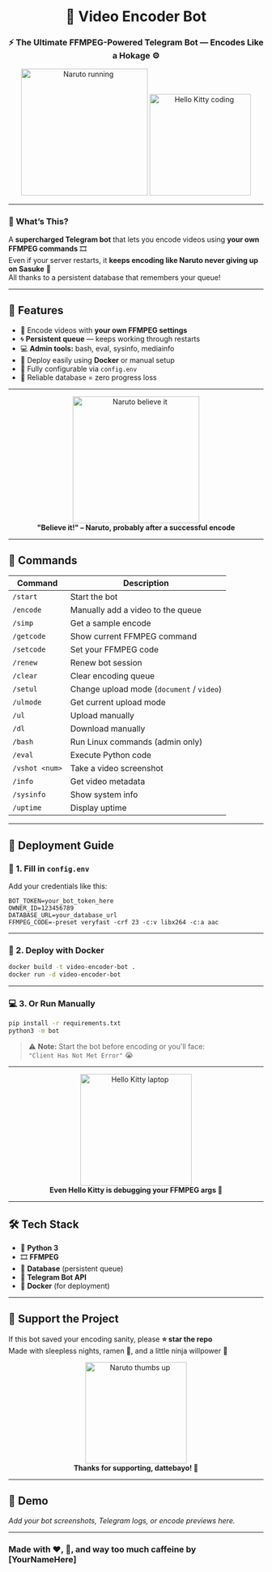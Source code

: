 <h1 align="center">🍥 Video Encoder Bot</h1>
<h3 align="center">⚡ The Ultimate FFMPEG-Powered Telegram Bot — Encodes Like a Hokage ⚙️</h3>

<p align="center">
  <img src="https://media.giphy.com/media/10LKovKon8DENq/giphy.gif" width="250" alt="Naruto running">
  <img src="https://media.giphy.com/media/mCRJDo24UvJMA/giphy.gif" width="200" alt="Hello Kitty coding">
</p>

---

### 🧠 What’s This?
A **supercharged Telegram bot** that lets you encode videos using **your own FFMPEG commands** 🎞️  
Even if your server restarts, it **keeps encoding like Naruto never giving up on Sasuke** 💪  
All thanks to a persistent database that remembers your queue!

---

## 💪 Features
- 🍥 Encode videos with **your own FFMPEG settings**
- 🌀 **Persistent queue** — keeps working through restarts
- 💻 **Admin tools:** bash, eval, sysinfo, mediainfo
- 🐳 Deploy easily using **Docker** or manual setup
- 🧾 Fully configurable via `config.env`
- 💾 Reliable database = zero progress loss

---

<p align="center">
  <img src="https://media.giphy.com/media/26gssIytJvy1b1THO/giphy.gif" width="250" alt="Naruto believe it">
  <br>
  <b>"Believe it!" – Naruto, probably after a successful encode</b>
</p>

---

## 💬 Commands

| Command | Description |
|----------|-------------|
| `/start` | Start the bot |
| `/encode` | Manually add a video to the queue |
| `/simp` | Get a sample encode |
| `/getcode` | Show current FFMPEG command |
| `/setcode` | Set your FFMPEG code |
| `/renew` | Renew bot session |
| `/clear` | Clear encoding queue |
| `/setul` | Change upload mode (`document` / `video`) |
| `/ulmode` | Get current upload mode |
| `/ul` | Upload manually |
| `/dl` | Download manually |
| `/bash` | Run Linux commands (admin only) |
| `/eval` | Execute Python code |
| `/vshot <num>` | Take a video screenshot |
| `/info` | Get video metadata |
| `/sysinfo` | Show system info |
| `/uptime` | Display uptime |

---

## 🧰 Deployment Guide

### 🧾 1. Fill in `config.env`
Add your credentials like this:

```env
BOT_TOKEN=your_bot_token_here
OWNER_ID=123456789
DATABASE_URL=your_database_url
FFMPEG_CODE=-preset veryfast -crf 23 -c:v libx264 -c:a aac
```

---

### 🐳 2. Deploy with Docker
```bash
docker build -t video-encoder-bot .
docker run -d video-encoder-bot
```

---

### 💻 3. Or Run Manually
```bash
pip install -r requirements.txt
python3 -m bot
```

> ⚠️ **Note:** Start the bot before encoding or you'll face:  
> `"Client Has Not Met Error"` 😭

---

<p align="center">
  <img src="https://media.giphy.com/media/YQitE4YNQNahy/giphy.gif" width="220" alt="Hello Kitty laptop">
  <br>
  <b>Even Hello Kitty is debugging your FFMPEG args 💅</b>
</p>

---

## 🛠️ Tech Stack
- 🐍 **Python 3**
- 🎞️ **FFMPEG**
- 💾 **Database** (persistent queue)
- 🤖 **Telegram Bot API**
- 🐳 **Docker** (for deployment)

---

## 💖 Support the Project
If this bot saved your encoding sanity, please **⭐ star the repo**  
Made with sleepless nights, ramen 🍜, and a little ninja willpower 🍃

<p align="center">
  <img src="https://media.giphy.com/media/J93sVmfYBtsRi/giphy.gif" width="200" alt="Naruto thumbs up">
  <br>
  <b>Thanks for supporting, dattebayo! 🍥</b>
</p>

---

## 📸 Demo
_Add your bot screenshots, Telegram logs, or encode previews here._

---

### Made with ❤️, 🦾, and way too much caffeine by [YourNameHere]
